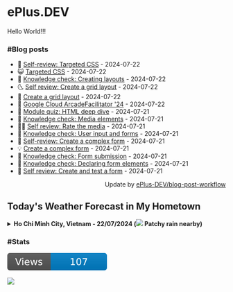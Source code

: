# ePlus.DEV

Hello World!!!

### #Blog posts

- 🧰 [Self-review: Targeted CSS](https://eplus.dev/self-review-targeted-css) - 2024-07-22 
- 😺 [Targeted CSS](https://eplus.dev/targeted-css) - 2024-07-22 
- 🗽 [Knowledge check: Creating layouts](https://eplus.dev/knowledge-check-creating-layouts) - 2024-07-22 
- 🌜 [Self review: Create a grid layout](https://eplus.dev/self-review-create-a-grid-layout) - 2024-07-22 
- 📝 [Create a grid layout](https://eplus.dev/create-a-grid-layout) - 2024-07-22 
- 🚀 [Google Cloud ArcadeFacilitator &#39;24](https://eplus.dev/google-cloud-arcade-facilitator-24) - 2024-07-22 
- 💼 [Module quiz: HTML deep dive](https://eplus.dev/module-quiz-html-deep-dive) - 2024-07-21 
- 🦣 [Knowledge check: Media elements](https://eplus.dev/knowledge-check-media-elements) - 2024-07-21 
- 👨‍🏫 [Self review: Rate the media](https://eplus.dev/self-review-rate-the-media) - 2024-07-21 
- 🔭 [Knowledge check: User input and forms](https://eplus.dev/knowledge-check-user-input-and-forms) - 2024-07-21 
- 🤡 [Self-review: Create a complex form](https://eplus.dev/self-review-create-a-complex-form) - 2024-07-21 
- 💡 [Create a complex form](https://eplus.dev/create-a-complex-form) - 2024-07-21 
- 🦣 [Knowledge check: Form submission](https://eplus.dev/knowledge-check-form-submission) - 2024-07-21 
- 💪 [Knowledge check: Declaring form elements](https://eplus.dev/knowledge-check-declaring-form-elements) - 2024-07-21 
- 🤡 [Self review: Create and test a form](https://eplus.dev/self-review-create-and-test-a-form) - 2024-07-21 


<div align="right">
    Update by <a target="_blank" href="https://github.com/ePlus-DEV/blog-post-workflow">ePlus-DEV/blog-post-workflow</a>
</div>


## Today's Weather Forecast in My Hometown



<details>
    <summary><b>Ho Chi Minh City, Vietnam - 22/07/2024 (<img src="https://cdn.weatherapi.com/weather/64x64/day/176.png" width="25" /> Patchy rain nearby)</b>
    </summary>

    
<table>
    <tr>
        <th>Hour</th>
        <td>00:00</td><td>01:00</td><td>02:00</td><td>03:00</td><td>04:00</td><td>05:00</td><td>06:00</td><td>07:00</td><td>08:00</td><td>09:00</td><td>10:00</td><td>11:00</td><td>12:00</td><td>13:00</td><td>14:00</td><td>15:00</td><td>16:00</td><td>17:00</td><td>18:00</td><td>19:00</td><td>20:00</td><td>21:00</td><td>22:00</td><td>23:00</td>
    </tr>
    <tr>
        <th>Weather</th>
        <td><img src="https://cdn.weatherapi.com/weather/64x64/night/176.png"></img></td><td><img src="https://cdn.weatherapi.com/weather/64x64/night/119.png"></img></td><td><img src="https://cdn.weatherapi.com/weather/64x64/night/122.png"></img></td><td><img src="https://cdn.weatherapi.com/weather/64x64/night/116.png"></img></td><td><img src="https://cdn.weatherapi.com/weather/64x64/night/119.png"></img></td><td><img src="https://cdn.weatherapi.com/weather/64x64/night/116.png"></img></td><td><img src="https://cdn.weatherapi.com/weather/64x64/day/116.png"></img></td><td><img src="https://cdn.weatherapi.com/weather/64x64/day/200.png"></img></td><td><img src="https://cdn.weatherapi.com/weather/64x64/day/200.png"></img></td><td><img src="https://cdn.weatherapi.com/weather/64x64/day/200.png"></img></td><td><img src="https://cdn.weatherapi.com/weather/64x64/day/200.png"></img></td><td><img src="https://cdn.weatherapi.com/weather/64x64/day/200.png"></img></td><td><img src="https://cdn.weatherapi.com/weather/64x64/day/266.png"></img></td><td><img src="https://cdn.weatherapi.com/weather/64x64/day/263.png"></img></td><td><img src="https://cdn.weatherapi.com/weather/64x64/day/353.png"></img></td><td><img src="https://cdn.weatherapi.com/weather/64x64/day/176.png"></img></td><td><img src="https://cdn.weatherapi.com/weather/64x64/day/176.png"></img></td><td><img src="https://cdn.weatherapi.com/weather/64x64/day/176.png"></img></td><td><img src="https://cdn.weatherapi.com/weather/64x64/day/113.png"></img></td><td><img src="https://cdn.weatherapi.com/weather/64x64/night/113.png"></img></td><td><img src="https://cdn.weatherapi.com/weather/64x64/night/116.png"></img></td><td><img src="https://cdn.weatherapi.com/weather/64x64/night/113.png"></img></td><td><img src="https://cdn.weatherapi.com/weather/64x64/night/113.png"></img></td><td><img src="https://cdn.weatherapi.com/weather/64x64/night/113.png"></img></td>
    </tr>
    <tr>
        <th>Condition</th>
        <td width="200px">Patchy rain nearby</td><td width="200px">Cloudy </td><td width="200px">Overcast </td><td width="200px">Partly Cloudy </td><td width="200px">Cloudy </td><td width="200px">Partly Cloudy </td><td width="200px">Partly Cloudy </td><td width="200px">Thundery outbreaks in nearby</td><td width="200px">Thundery outbreaks in nearby</td><td width="200px">Thundery outbreaks in nearby</td><td width="200px">Thundery outbreaks in nearby</td><td width="200px">Thundery outbreaks in nearby</td><td width="200px">Light drizzle</td><td width="200px">Patchy light drizzle</td><td width="200px">Light rain shower</td><td width="200px">Patchy rain nearby</td><td width="200px">Patchy rain nearby</td><td width="200px">Patchy rain nearby</td><td width="200px">Sunny</td><td width="200px">Clear </td><td width="200px">Partly Cloudy </td><td width="200px">Clear </td><td width="200px">Clear </td><td width="200px">Clear </td>
    </tr>
    <tr>
        <th>Temperature</th>
        <td>25.4 °C</td><td>25.7 °C</td><td>25.8 °C</td><td>26 °C</td><td>25.6 °C</td><td>25.2 °C</td><td>25.1 °C</td><td>26 °C</td><td>27 °C</td><td>28 °C</td><td>29 °C</td><td>30.2 °C</td><td>31.2 °C</td><td>31.8 °C</td><td>32.2 °C</td><td>31.4 °C</td><td>31.1 °C</td><td>30.3 °C</td><td>28.6 °C</td><td>27.3 °C</td><td>26.7 °C</td><td>26.6 °C</td><td>26.4 °C</td><td>26.4 °C</td>
    </tr>
    <tr>
        <th>Wind</th>
        <td>10.4 kph</td><td>13.3 kph</td><td>13.3 kph</td><td>13.3 kph</td><td>14 kph</td><td>12.6 kph</td><td>10.4 kph</td><td>10.4 kph</td><td>13 kph</td><td>15.8 kph</td><td>18.4 kph</td><td>20.2 kph</td><td>21.6 kph</td><td>22.7 kph</td><td>23.8 kph</td><td>22 kph</td><td>20.5 kph</td><td>20.9 kph</td><td>19.1 kph</td><td>13.7 kph</td><td>12.6 kph</td><td>12.6 kph</td><td>13 kph</td><td>14 kph</td>
    </tr>
</table>


<div align="right">
    Updated at: 2024-07-22T16:36:50Z - by <a target="_blank"
        href="https://github.com/ePlus-DEV/weather-forecast">ePlus-DEV/weather-forecast</a>
</div>
</details>


### #Stats

[![Image of counter](https://github.com/ePlus-DEV/view-counter/blob/main/svg/685088620/badge.svg)](https://github.com/ePlus-DEV/view-counter/blob/main/readme/685088620/week.md)

![](https://komarev.com/ghpvc/?username=ePlus-DEV&style=for-the-badge)

